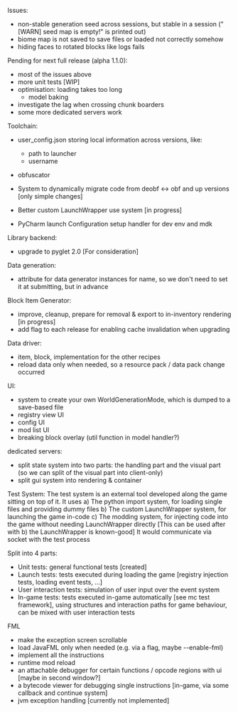 

Issues:
- non-stable generation seed across sessions, but stable in a session ("[WARN] seed map is empty!" is printed out)
- biome map is not saved to save files or loaded not correctly somehow
- hiding faces to rotated blocks like logs fails


Pending for next full release (alpha 1.1.0):
- most of the issues above
- more unit tests [WIP]
- optimisation: loading takes too long
  - model baking
- investigate the lag when crossing chunk boarders
- some more dedicated servers work


Toolchain:
- user_config.json storing local information across versions, like:
    - path to launcher
    - username

- obfuscator
- System to dynamically migrate code from deobf <-> obf and up versions [only simple changes]

- Better custom LaunchWrapper use system [in progress]
- PyCharm launch Configuration setup handler for dev env and mdk

Library backend:
- upgrade to pyglet 2.0 [For consideration]

Data generation:
- attribute for data generator instances for name, so we don't need to set it at submitting, but in advance

Block Item Generator:
- improve, cleanup, prepare for removal & export to in-inventory rendering [in progress]
- add flag to each release for enabling cache invalidation when upgrading

Data driver:
- item, block, implementation for the other recipes
- reload data only when needed, so a resource pack / data pack change occurred

UI:
- system to create your own WorldGenerationMode, which is dumped to a save-based file
- registry view UI
- config UI
- mod list UI
- breaking block overlay (util function in model handler?)

dedicated servers:
- split state system into two parts: the handling part and the visual part
    (so we can split of the visual part into client-only)
- split gui system into rendering & container

Test System:
The test system is an external tool developed along the game sitting on top of it. It uses
a) The python import system, for loading single files and providing dummy files
b) The custom LaunchWrapper system, for launching the game in-code
c) The modding system, for injecting code into the game without needing LaunchWrapper directly
    [This can be used after with b) the LaunchWrapper is known-good]
    It would communicate via socket with the test process

Split into 4 parts:
- Unit tests: general functional tests [created]
- Launch tests: tests executed during loading the game [registry injection tests, loading event tests, ...]
- User interaction tests: simulation of user input over the event system
- In-game tests: tests executed in-game automatically [see mc test framework], using structures and interaction paths
    for game behaviour, can be mixed with user interaction tests


FML
- make the exception screen scrollable
- load JavaFML only when needed (e.g. via a flag, maybe --enable-fml)
- implement all the instructions
- runtime mod reload
- an attachable debugger for certain functions / opcode regions with ui [maybe in second window?]
- a bytecode viewer for debugging single instructions [in-game, via some callback and continue system]
- jvm exception handling [currently not implemented]

